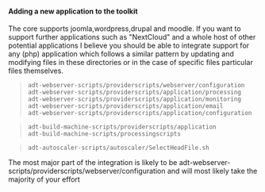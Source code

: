 #### Adding a new application to the toolkit

The core supports joomla,wordpress,drupal and moodle. If you want to support further applications such as "NextCloud" and a whole host of other potential applications I believe you should be able to integrate support for any (php) application which follows a similar pattern by updating and modifying files in these directories or in the case of specific files particular files themselves.

>     adt-webserver-scripts/providerscripts/webserver/configuration
>     adt-webserver-scripts/providerscripts/application/processing
>     adt-webserver-scripts/providerscripts/application/monitoring
>     adt-webserver-scripts/providerscripts/application/email
>     adt-webserver-scripts/providerscripts/application/configuration

>     adt-build-machine-scripts/providerscripts/application
>     adt-build-machine-scripts/processingscripts

>     adt-autoscaler-scripts/autoscaler/SelectHeadFile.sh

The most major part of the integration is likely to be adt-webserver-scripts/providerscripts/webserver/configuration and will most likely take the majority of your effort



